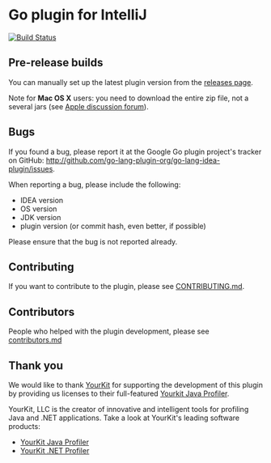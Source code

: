 # Go plugin for IntelliJ
[![Build Status](https://travis-ci.org/go-lang-plugin-org/go-lang-idea-plugin.png?branch=v1.0.0-alpha0)](https://travis-ci.org/go-lang-plugin-org/go-lang-idea-plugin)

## Pre-release builds
You can manually set up the latest plugin version from the [releases page](https://github.com/go-lang-plugin-org/go-lang-idea-plugin/releases).

Note for **Mac OS X** users: you need to download the entire zip file, not a several jars (see [Apple discussion forum](https://discussions.apple.com/thread/1483114)).
 
## Bugs

If you found a bug, please report it at the Google Go plugin project's tracker
on GitHub: <http://github.com/go-lang-plugin-org/go-lang-idea-plugin/issues>.

When reporting a bug, please include the following:
- IDEA version
- OS version
- JDK version
- plugin version (or commit hash, even better, if possible)

Please ensure that the bug is not reported already.

## Contributing

If you want to contribute to the plugin, please see [CONTRIBUTING.md](CONTRIBUTING.md).

## Contributors

People who helped with the plugin development, please see [contributors.md](contributors.md)

## Thank you

We would like to thank [YourKit](http://www.yourkit.com) for supporting the development
of this plugin by providing us licenses to their full-featured [Yourkit Java Profiler](http://www.yourkit.com/java/profiler/index.jsp).

YourKit, LLC is the creator of innovative and intelligent tools for profiling
Java and .NET applications. Take a look at YourKit's leading software products:

- [YourKit Java Profiler](http://www.yourkit.com/java/profiler/index.jsp)
- [YourKit .NET Profiler](http://www.yourkit.com/.net/profiler/index.jsp)
